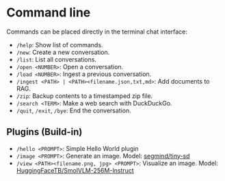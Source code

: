 # Command line

Commands can be placed directly in the terminal chat interface:

* `/help`: Show list of commands.
* `/new`: Create a new conversation.
* `/list`: List all conversations.
* `/open <NUMBER>`: Open a conversation.
* `/load <NUMBER>`: Ingest a previous conversation.
* `/ingest <PATH> | <PATH><filename.json,txt,md>`: Add documents to RAG.
* `/zip`: Backup contents to a timestamped zip file.
* `/search <TERM>`: Make a web search with DuckDuckGo.
* `/quit`, `/exit`, `/bye`: End the conversation.


## Plugins (Build-in)

* `/hello <PROMPT>`: Simple Hello World plugin
* `/image <PROMPT>`: Generate an image. Model: [segmind/tiny-sd](https://huggingface.co/segmind/tiny-sd)
* `/view <PATH><filename.png, jpg> <PROMPT>`: Visualize an image. Model: [HuggingFaceTB/SmolVLM-256M-Instruct](https://huggingface.co/HuggingFaceTB/SmolVLM-256M-Instruct)